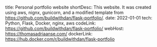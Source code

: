 title: Personal portfolio website
shortDesc: This website. It was created using aws, nignx, gunicorn, and a modified template from https://github.com/buildwithdan/flask-portfolio/.
date: 2022-01-01
tech: Python, Flask, Docker, nginx, aws
codeLink: https://github.com/buildwithdan/flask-portfolio/
webHost: https://thomasadriaanse.com/
dockerLink: https://hub.docker.com/r/buildwithdan/flask-portfolio